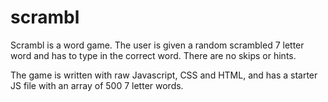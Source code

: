 # scrambl

Scrambl is a word game. The user is given a random scrambled 7 letter word and has to type in the correct word. There are no skips or hints.

The game is written with raw Javascript, CSS and HTML, and has a starter JS file with an array of 500 7 letter words.
